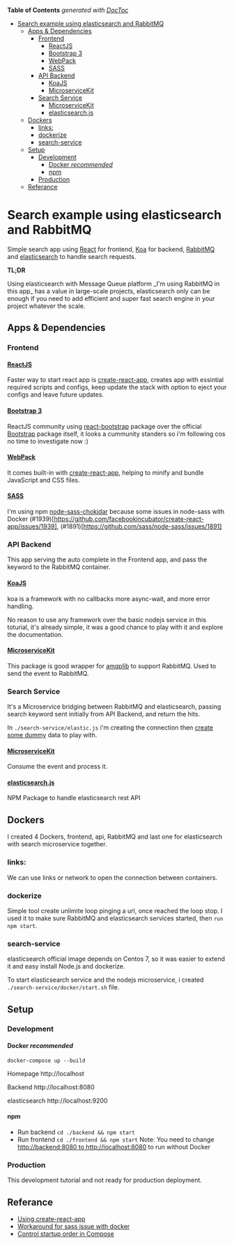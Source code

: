 <!-- START doctoc generated TOC please keep comment here to allow auto update -->
<!-- DON'T EDIT THIS SECTION, INSTEAD RE-RUN doctoc TO UPDATE -->
**Table of Contents**  *generated with [DocToc](https://github.com/thlorenz/doctoc)*

- [Search example using elasticsearch and RabbitMQ](#search-example-using-elasticsearch-and-rabbitmq)
  - [Apps & Dependencies](#apps--dependencies)
    - [Frontend](#frontend)
      - [ReactJS](#reactjs)
      - [Bootstrap 3](#bootstrap-3)
      - [WebPack](#webpack)
      - [SASS](#sass)
    - [API Backend](#api-backend)
      - [KoaJS](#koajs)
      - [MicroserviceKit](#microservicekit)
    - [Search Service](#search-service)
      - [MicroserviceKit](#microservicekit-1)
      - [elasticsearch.js](#elasticsearchjs)
  - [Dockers](#dockers)
    - [links:](#links)
    - [dockerize](#dockerize)
    - [search-service](#search-service)
  - [Setup](#setup)
    - [Development](#development)
      - [Docker _recommended_](#docker-_recommended_)
      - [npm](#npm)
    - [Production](#production)
  - [Referance](#referance)

<!-- END doctoc generated TOC please keep comment here to allow auto update -->

# Search example using elasticsearch and RabbitMQ
Simple search app using [React](https://reactjs.org/) for frontend, [Koa](http://koajs.com/) for backend, [RabbitMQ](https://www.rabbitmq.com/) and [elasticsearch](https://www.elastic.co/products/elasticsearch) to handle search requests.

<strong>TL;DR</strong>
<p>Using elasticsearch with Message Queue platform _I'm using RabbitMQ in this app_ has a value in large-scale projects, elasticsearch only can be enough if you need to add efficient and super fast search engine in your project whatever the scale.</p>

## Apps & Dependencies
### Frontend
#### [ReactJS](https://reactjs.org/)
Faster way to start react app is [create-react-app](https://github.com/facebook/create-react-app), creates app with essintial required scripts and configs, keep update the stack with option to eject your configs and leave future updates.

#### [Bootstrap 3](http://getbootstrap.com/docs/3.3/)
ReactJS community using [react-bootstrap](https://react-bootstrap.github.io/) package over the official [Bootstrap](https://www.npmjs.com/package/bootstrap) package itself, it looks a cummunity standers so i'm following cos no time to investigate now :)

#### [WebPack](https://webpack.js.org/)
It comes built-in with [create-react-app](https://github.com/facebook/create-react-app), helping to minify and bundle JavaScript and CSS files.

#### [SASS](https://sass-lang.com/)
I'm using npm [node-sass-chokidar](https://www.npmjs.com/package/node-sass-chokidar) because some issues in node-sass with Docker (#1939)[https://github.com/facebookincubator/create-react-app/issues/1939], (#1891)[https://github.com/sass/node-sass/issues/1891]

### API Backend
This app serving the auto complete in the Frontend app, and pass the keyword to the RabbitMQ container.

#### [KoaJS](http://koajs.com/)
koa is a framework with no callbacks more async-wait, and more error handling.

No reason to use any framework over the basic nodejs service in this toturial, it's already simple, it was a good chance to play with it and explore the documentation.

#### [MicroserviceKit](https://github.com/signalive/microservice-kit)
This package is good wrapper for [amqplib](http://www.squaremobius.net/amqp.node/channel_api.html) to support RabbitMQ. Used to send the event to RabbitMQ.


### Search Service
It's a Microservice bridging between RabbitMQ and elasticsearch, passing search keyword sent initially from API Backend, and return the hits.

In `./search-service/elastic.js` i'm creating the connection then [create some dummy](https://github.com/HazemKhaled/reactjs-koajs-rabbitmq-elasticsearch/blob/master/search-service/elastic.js#L10) data to play with.

#### [MicroserviceKit](https://github.com/signalive/microservice-kit)
Consume the event and process it.

#### [elasticsearch.js](https://www.elastic.co/guide/en/elasticsearch/client/javascript-api/current/index.html)
NPM Package to handle elasticsearch rest API

## Dockers
I created 4 Dockers, frontend, api, RabbitMQ and last one for elasticsearch with search microservice together.

### links:
We can use links or network to open the connection between containers.

### dockerize
Simple tool create unlimite loop pinging a url, once reached the loop stop. I used it to make sure RabbitMQ and elasticsearch services started, then `run npm start`.

### search-service
elasticsearch official image depends on Centos 7, so it was easier to extend it and easy install Node.js and dockerize.

To start elasticsearch service and the nodejs microservice, i created `./search-service/docker/start.sh` file.

## Setup
### Development
#### Docker _recommended_
`docker-compose up --build`

Homepage
http://localhost

Backend
http://localhost:8080

elasticsearch
http://localhost:9200

#### npm
* Run backend `cd ./backend && npm start`
* Run frontend `cd ./frontend && npm start`
Note: You need to change [http://backend:8080 to http://localhost:8080](https://github.com/HazemKhaled/reactjs-koajs-rabbitmq-elasticsearch/blob/master/frontend/package.json#L16) to run without Docker

### Production
This development tutorial and not ready for production deployment.

## Referance
* [Using create-react-app](https://github.com/facebook/create-react-app)
* [Workaround for sass issue with docker](https://github.com/sass/node-sass/issues/1527#issuecomment-258415873)
* [Control startup order in Compose](https://docs.docker.com/compose/startup-order/)
